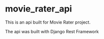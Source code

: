 # movie_rater_api


This is an api built for Movie Rater project.

The api was built with Django Rest Framework
